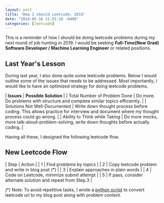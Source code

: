 ```yaml
---
layout: post
title: "How I should Leetcode: 2019"
date: "2019-05-16 21:55:10 -0400"
categories: [leetcode]
---
```


This is a reminder of how I should be doing leetcode problems during my next round of job hunting in 2019.  I would be seeking **Full-Time(New Grad) Software Developer / Machine Learning Engineer** or related positions.

<!--more-->

## Last Year's Lesson

During last year, I also done quite some leetcode problems.  Below I would outline some of the issues that needs to be addressed.  Most importantly, I would like to have an optimized strategy for doing leetcode problems.

| **Issues** | **Possible Solution** |
| Total Number of Problem Done | Do more.  Do problems with structure and complete similar topics efficiently. |
| Solutions Not Well-Documented | Write down thought process before coding.  This allows practice for interview and document where my thought process could go wrong. |
| Ability to Think while Taking | Do more mocks, more talk-aloud-problem-solving, write down thoughts before actually coding. |

Having all these, I designed the following leetcode flow.

## New Leetcode Flow 

| Step | Action |
| 1 | Find problems by topics |
| 2 | Copy leetcode problem and write in blog post (\*) |
| 3 | Explain approaches in plain words | 
| 4 | Code on Leetcode, minimize submit attempt |
| 5 | If pass, consider alternate solution and repeat from Step.3 |

(\*) Note: To avoid repetitive tasks, I wrote a [python script](https://github.com/johnnykwwang/macros/blob/master/lc_md.py) to convert leetcode url to my blog post along with problem content.


